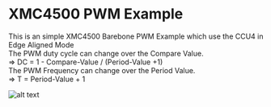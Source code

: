 # XMC4500 PWM Example
This is an simple XMC4500 Barebone PWM Example which use the CCU4 in Edge Aligned Mode<br />
The PWM duty cycle can change over the Compare Value.<br />
    => DC = 1 - Compare-Value / (Period-Value +1)<br />
The PWM Frequency can change over the Period Value.<br />
    => T  = Period-Value + 1<br />

![alt text](https://cloud.githubusercontent.com/assets/11082084/6355945/3979d322-bc5a-11e4-9414-2d4ba341b2a7.png)

